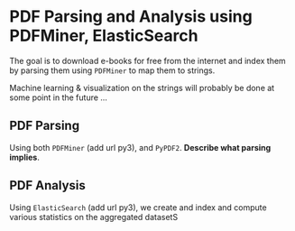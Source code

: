 # PDF Parsing and Analysis using PDFMiner, ElasticSearch

The goal is to download e-books for free from the internet and index them by parsing them using `PDFMiner` to map them to strings.

Machine learning & visualization on the strings will probably be done at some point in the future ...


## PDF Parsing

Using both `PDFMiner` (add url py3), and `PyPDF2`. **Describe what parsing implies**.

## PDF Analysis

Using `ElasticSearch` (add url py3), we create and index and compute various statistics on the aggregated datasetS
